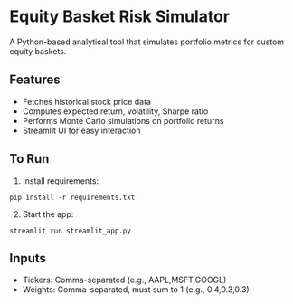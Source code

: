 # Equity Basket Risk Simulator

A Python-based analytical tool that simulates portfolio metrics for custom equity baskets.

## Features
- Fetches historical stock price data
- Computes expected return, volatility, Sharpe ratio
- Performs Monte Carlo simulations on portfolio returns
- Streamlit UI for easy interaction

## To Run
1. Install requirements:
```
pip install -r requirements.txt
```
2. Start the app:
```
streamlit run streamlit_app.py
```

## Inputs
- Tickers: Comma-separated (e.g., AAPL,MSFT,GOOGL)
- Weights: Comma-separated, must sum to 1 (e.g., 0.4,0.3,0.3)
